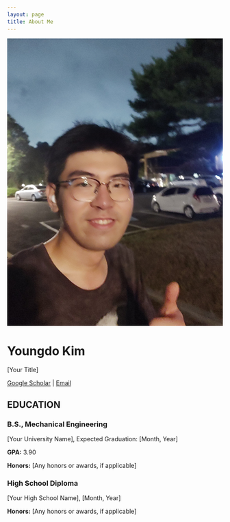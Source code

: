 ```yaml
---
layout: page
title: About Me
---
```





<div class="profile">
  <img src="/smile.jpg" alt="Profile Picture">
  <h1>Youngdo Kim</h1>
  <p>[Your Title]</p>
  <div class="contact-info">
    <a href="[Google Scholar Link]">Google Scholar</a> | 
    <a href="mailto:[Your Email]">Email</a>
  </div>
</div>

<div class="education">
  <h2>EDUCATION</h2>
        
  <!-- B.S. Section -->
  <div class="education-section">
    <h3>B.S., Mechanical Engineering</h3>
    <p>[Your University Name], Expected Graduation: [Month, Year]</p>
    <p><strong>GPA:</strong> 3.90</p>
    <p><strong>Honors:</strong> [Any honors or awards, if applicable]</p>
  </div>

<!-- High School Diploma Section -->
<div class="education-section">
  <h3>High School Diploma</h3>
  <p>[Your High School Name], [Month, Year]</p>
  <p><strong>Honors:</strong> [Any honors or awards, if applicable]</p>
</div>


